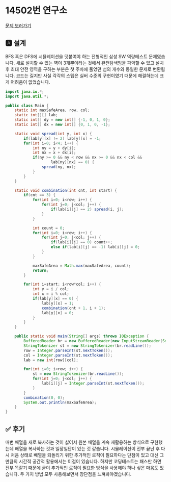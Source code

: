 # 14502번 연구소
[문제 보러가기](https://www.acmicpc.net/problem/14502)

## 🅰 설계
BFS 혹은 DFS에 시뮬레이션을 덧붙여야 하는 전형적인 삼성 SW 역량테스트 문제였습니다.
새로 설치할 수 있는 벽이 3개뿐이라는 것에서 완전탐색임을 파악할 수 있고 설치 후
최대 안전 영역을 구하는 부분은 첫 주차에 풀었던 섬의 개수와 동일한 문제로 변환됩니다.
코드는 길지만 사실 각각의 스텝은 실버 수준의 구현이였기 때문에 해결하는데 크게 어려움이
없었습니다.

```java
import java.io.*;
import java.util.*;

public class Main {
    static int maxSafeArea, row, col;
    static int[][] lab;
    static int[] dy = new int[] {-1, 0, 1, 0};
    static int[] dx = new int[] {0, 1, 0, -1};

    static void spread(int y, int x) {
        if(lab[y][x] != 2) lab[y][x] = -1;
        for(int i=0; i<4; i++) {
            int ny = y + dy[i];
            int nx = x + dx[i];
            if(ny >= 0 && ny < row && nx >= 0 && nx < col &&
                    lab[ny][nx] == 0) {
                spread(ny, nx);
            }
        }
    }

    static void combination(int cnt, int start) {
        if(cnt == 3) {
            for(int i=0; i<row; i++) {
                for(int j=0; j<col; j++) {
                    if(lab[i][j] == 2) spread(i, j);
                }
            }

            int count = 0;
            for(int i=0; i<row; i++) {
                for(int j=0; j<col; j++) {
                    if(lab[i][j] == 0) count++;
                    else if(lab[i][j] == -1) lab[i][j] = 0;
                }
            }

            maxSafeArea = Math.max(maxSafeArea, count);
            return;
        }

        for(int i=start; i<row*col; i++) {
            int y = i / col;
            int x = i % col;
            if(lab[y][x] == 0) {
                lab[y][x] = 1;
                combination(cnt + 1, i + 1);
                lab[y][x] = 0;
            }
        }
    }

    public static void main(String[] args) throws IOException {
        BufferedReader br = new BufferedReader(new InputStreamReader(System.in));
        StringTokenizer st = new StringTokenizer(br.readLine());
        row = Integer.parseInt(st.nextToken());
        col = Integer.parseInt(st.nextToken());
        lab = new int[row][col];

        for(int i=0; i<row; i++) {
            st = new StringTokenizer(br.readLine());
            for(int j=0; j<col; j++) {
                lab[i][j] = Integer.parseInt(st.nextToken());
            }
        }
        combination(0, 0);
        System.out.println(maxSafeArea);
    }
}
```


## ✅ 후기
매번 배열을 새로 복사하는 것이 싫어서 원본 배열을 계속 재활용하는 방식으로
구현했는데 배열을 복사하는 것과 일장일단이 있는 것 같습니다. 시뮬레이션이 전부 끝난 후
다시 처음 상태로 배열을 되돌리기 위한 추가적인 로직이 필요하다는 단점이 있고 대신 그만큼의
시간적 공간적 활용에서는 이점이 있습니다. 하지만 코딩테스트는 패스만 하면 전부 똑같기 때문에
굳이 추가적인 로직이 필요한 방식을 사용해야 하나 싶은 마음도 있습니다. 두 가지 방법 모두
사용해보면서 장단점을 느껴봐야겠습니다.